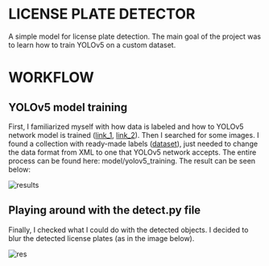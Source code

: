 # LICENSE PLATE DETECTOR

A simple model for license plate detection. The main goal of the project was to learn how to train YOLOv5 on a custom dataset.

# WORKFLOW
## YOLOv5 model training

First, I familiarized myself with how data is labeled and how to YOLOv5 network model is trained ([link_1](https://blog.paperspace.com/train-yolov5-custom-data/amp/), [link_2](https://blog.roboflow.com/how-to-train-yolov5-on-a-custom-dataset/?ref=ultralytics)). Then I searched for some images. I found a collection with ready-made labels ([dataset](https://www.kaggle.com/datasets/andrewmvd/car-plate-detection)), just needed to change the data format from XML to one that YOLOv5 network accepts. The entire process can be found here: model/yolov5_training. The result can be seen below:

![results](https://user-images.githubusercontent.com/76869717/178729030-bbd468f4-ec9f-4c39-8fb0-7edc0bcb1c91.png)

## Playing around with the detect.py file

Finally, I checked what I could do with the detected objects. I decided to blur the detected license plates (as in the image below).

![res](https://user-images.githubusercontent.com/76869717/178738179-5e82b5af-0d82-468f-a041-89fdbd46c598.png)
